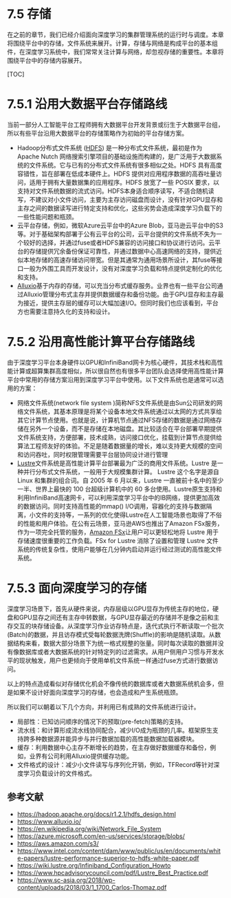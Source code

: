 <!--Copyright © Microsoft Corporation. All rights reserved.
  适用于[License](https://github.com/microsoft/AI-System/blob/main/LICENSE)版权许可-->

# 7.5 存储

在之前的章节，我们已经介绍面向深度学习的集群管理系统的运行时与调度。本章将围绕平台中的存储，文件系统来展开。计算，存储与网络是构成平台的基本组件，在深度学习系统中，我们常常关注计算与网络，却忽视存储的重要性。本章将围绕平台中的存储内容展开。

[TOC]

# 7.5.1 沿用大数据平台存储路线

当前一部分人工智能平台工程师拥有大数据平台开发背景或衍生于大数据平台组，所以有些平台沿用大数据平台的存储策略作为初始的平台存储方案。

- Hadoop分布式文件系统 ([HDFS](https://hadoop.apache.org/hdfs/。)) 是一种分布式文件系统，最初是作为 Apache Nutch 网络搜索引擎项目的基础设施而构建的，是广泛用于大数据系统的文件系统。它与已有的分布式文件系统有很多相似之处。HDFS 具有高度容错性，旨在部署在低成本硬件上。HDFS 提供对应用程序数据的高吞吐量访问，适用于拥有大量数据集的应用程序。HDFS 放宽了一些 POSIX 要求，以支持对文件系统数据的流式访问。HDFS本身适合顺序读写，不适合随机读写，不建议对小文件访问，主要为主存访问磁盘而设计，没有针对GPU显存和主存之间的数据读写进行特定支持和优化，这些劣势会造成深度学习负载下的一些性能问题和瓶颈。
- 云平台存储，例如，微软Azure云平台中的Azure Blob，亚马逊云平台中的S3等。对于基础架构部署于公有云平台的公司，云平台提供的文件系统不失为一个较好的选择，并通过fuse或者HDFS兼容的访问接口和协议进行访问。云平台的存储提供冗余备份保证可靠性，并通过数据中心高速网络的支持，提供近似本地存储的高速存储访问带宽。但是其通常为通用场景所设计，其fuse等接口一般为外围工具而开发设计，没有对深度学习负载和特点提供定制化的优化和支持。
- [Alluxio](https://www.alluxio.io/)基于内存的存储，可以充当分布式缓存服务。业界也有一些平台公司通过Alluxio管理分布式主存并提供数据缓存和备份功能。由于GPU显存和主存最为接近，提供主存层的缓存可以大幅加速I/O。但同时我们也应该看到，平台方也需要注意持久化的支持和设计。

# 7.5.2 沿用高性能计算平台存储路线

由于深度学习平台本身硬件以GPU和InfiniBand网卡为核心硬件，其技术栈和高性能计算或超算集群高度相似，所以很自然也有很多平台团队会选择使用高性能计算平台中常用的存储方案沿用到深度学习平台中使用。以下文件系统也是通常可以选用的方案：

- 网络文件系统(network file system )简称NFS文件系统是由Sun公司研发的网络文件系统，其基本原理是将某个设备本地文件系统通过以太网的方式共享给其它计算节点使用。也就是说，计算机节点通过NFS存储的数据是通过网络存储在另外一个设备，而不是存储在本地磁盘。其比较适合在平台部署早期提供文件系统支持，方便部署，技术成熟，访问接口优化，挂载到计算节点提供给算法工程师友好的体验。不足是随着数据量的增长，难以支持更大规模的空间和访问吞吐，同时权限管理需要平台层协同设计进行管理
- [Lustre](https://www.lustre.org/)文件系统是高性能计算平台部署最为广泛的商用文件系统。Lustre 是一种并行分布式文件系统，一般用于大规模集群计算。 Lustre 这个名字是源自Linux 和集群的组合词。自 2005 年 6 月以来，Lustre 一直被前十名中的至少一半、世界上最快的 100 台超级计算机中的 60 多台使用。Lustre原生支持和利用InfiniBand高速网卡，可以利用深度学习平台中的IB网络，提供更加高效的数据访问。同时支持高性能的mmap() I/O调用，容器化的支持与数据隔离，小文件的支持等，一系列的优化使得Lustre在人工智能场景也取得了不俗的性能和用户体验。在公有云场景，亚马逊AWS也推出了Amazon FSx服务，作为一项完全托管的服务，[Amazon FSx](https://docs.aws.amazon.com/fsx/latest/LustreGuide/what-is.html)让用户可以更轻松地将 Lustre 用于存储速度很重要的工作负载。FSx for Lustre 消除了设置和管理 Lustre 文件系统的传统复杂性，使用户能够在几分钟内启动并运行经过测试的高性能文件系统。

# 7.5.3 面向深度学习的存储

深度学习场景下，首先从硬件来说，内存层级以GPU显存为传统主存的地位，硬盘和GPU显存之间还有主存中转数据，与GPU显存最近的存储并不是像之前和主存交互的块存储设备。从深度学习作业访存特点是，迭代式执行不断读取一个批次(Batch)的数据，并且访存模式受每轮数据洗牌(Shuffle)的影响是随机读取。从数据结构来看，数据大部分场景下为统一格式规整的张量。同时每次读取的数据并没有像数据库或者大数据系统的针对特定列的过滤需求。从用户侧用户习惯与开发水平的现状触发，用户也更倾向于使用单机文件系统一样通过fuse方式进行数据访问。

以上的特点造成看似对存储优化机会不像传统的数据库或者大数据系统机会多，但是如果不设计好面向深度学习的存储，也会造成和产生系统瓶颈。

所以我们可以朝着以下几个方向，并利用已有成熟的文件系统进行设计。

- 局部性：已知访问顺序的情况下的预取(pre-fetch)策略的支持。
- 流水线：和计算形成流水线协同配合，减少I/O成为瓶颈的几率。框架原生支持跨多种数据源并能异步与并行数据加载的高性能数据加载器模块。
- 缓存：利用数据中心主存不断增长的趋势，在主存做好数据缓存和备份，例如，业界有公司利用Alluxio提供缓存功能。
- 文件格式的设计：减少小文件读写与序列化开销，例如，TFRecord等针对深度学习负载设计的文件格式。


## 参考文献
- https://hadoop.apache.org/docs/r1.2.1/hdfs_design.html
- https://www.alluxio.io/
- https://en.wikipedia.org/wiki/Network_File_System
- https://azure.microsoft.com/en-us/services/storage/blobs/
- https://aws.amazon.com/s3/
- https://www.intel.com/content/dam/www/public/us/en/documents/white-papers/lustre-performance-superior-to-hdfs-white-paper.pdf
- https://wiki.lustre.org/Infiniband_Configuration_Howto
- https://www.hpcadvisorycouncil.com/pdf/Lustre_Best_Practice.pdf
- https://www.sc-asia.org/2018/wp-content/uploads/2018/03/1_1700_Carlos-Thomaz.pdf